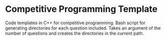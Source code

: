 # Competitive Programming Template

Code templates in C++ for competitive programming.
Bash script for generating directories for each question included.
Takes an argument of the number of questions and creates the directories in the current path.


